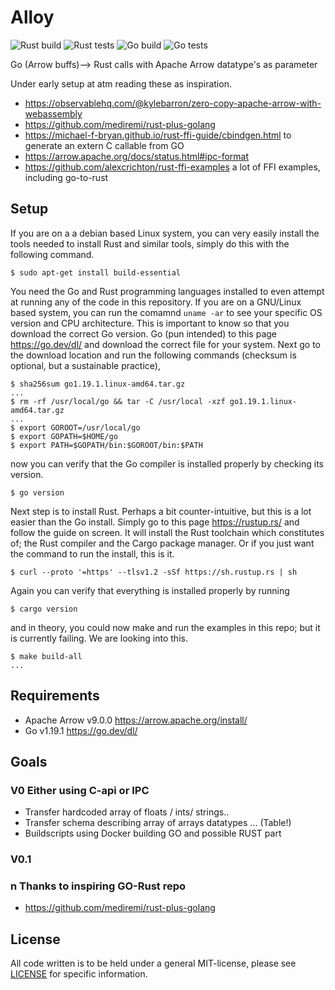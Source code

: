 # Alloy
![Rust build](https://github.com/Ignalina/alloy/actions/workflows/rust-build.yml/badge.svg)
![Rust tests](https://github.com/Ignalina/alloy/actions/workflows/rust-tests.yml/badge.svg)
![Go build](https://github.com/Ignalina/alloy/actions/workflows/go-build.yml/badge.svg)
![Go tests](https://github.com/Ignalina/alloy/actions/workflows/go-tests.yml/badge.svg)

Go (Arrow buffs)--> Rust 
calls with Apache Arrow datatype's as parameter

Under early setup at atm reading these as inspiration.
* https://observablehq.com/@kylebarron/zero-copy-apache-arrow-with-webassembly
* https://github.com/mediremi/rust-plus-golang 
* https://michael-f-bryan.github.io/rust-ffi-guide/cbindgen.html to generate an extern C callable from GO
* https://arrow.apache.org/docs/status.html#ipc-format
* https://github.com/alexcrichton/rust-ffi-examples a lot of FFI examples, including go-to-rust

## Setup
If you are on a a debian based Linux system, you can very easily install the tools
needed to install Rust and similar tools, simply do this with the following command.
``` 
$ sudo apt-get install build-essential
```


You need the Go and Rust programming languages installed to even attempt at running
any of the code in this repository. If you are on a GNU/Linux based system, you can
run the comamnd `uname -ar` to see your specific OS version and CPU architecture. This
is important to know so that you download the correct Go version. Go (pun intended) to
this page https://go.dev/dl/ and download the correct file for your system. Next go
to the download location and run the following commands (checksum is optional, but a
sustainable practice),
```
$ sha256sum go1.19.1.linux-amd64.tar.gz
...
$ rm -rf /usr/local/go && tar -C /usr/local -xzf go1.19.1.linux-amd64.tar.gz
...
$ export GOROOT=/usr/local/go
$ export GOPATH=$HOME/go
$ export PATH=$GOPATH/bin:$GOROOT/bin:$PATH
```
now you can verify that the Go compiler is installed properly by checking its version.
```
$ go version
``` 


Next step is to install Rust. Perhaps a bit counter-intuitive, but this is a lot
easier than the Go install. Simply go to this page https://rustup.rs/ and follow the
guide on screen. It will install the Rust toolchain which constitutes of; the Rust
compiler and the Cargo package manager. Or if you just want the command to run the
install, this is it.
```
$ curl --proto '=https' --tlsv1.2 -sSf https://sh.rustup.rs | sh
```
Again you can verify that everything is installed properly by running
```
$ cargo version
```


and in theory, you could now make and run the examples in this repo; but it is
currently failing. We are looking into this.
```
$ make build-all
...
``` 

## Requirements
- Apache Arrow v9.0.0 https://arrow.apache.org/install/
- Go v1.19.1 https://go.dev/dl/ 

## Goals

### V0 Either using C-api or IPC
 
* Transfer hardcoded array of floats / ints/ strings..  
* Transfer schema describing array of arrays datatypes ... (Table!)  
* Buildscripts using Docker building GO and possible RUST part  

### V0.1   

### n Thanks to inspiring GO-Rust repo
* https://github.com/mediremi/rust-plus-golang

## License
All code written is to be held under a general MIT-license, please see 
[LICENSE](https://github.com/Ignalina/alloy/blob/main/LICENSE) for
specific information.

